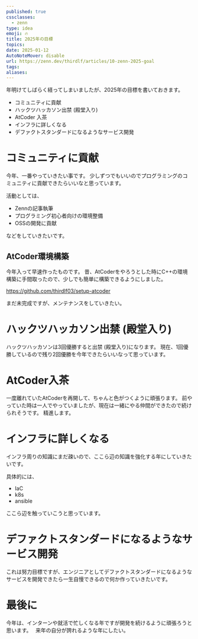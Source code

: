 ```yaml
---
published: true
cssclasses:
  - zenn
type: idea
emoji: 🔥
title: 2025年の目標
topics: 
date: 2025-01-12
AutoNoteMover: disable
url: https://zenn.dev/thirdlf/articles/10-zenn-2025-goal
tags: 
aliases:
---
```

年明けてしばらく経ってしまいましたが、2025年の目標を書いておきます。

- コミュニティに貢献
- ハックツハッカソン出禁 (殿堂入り)
- AtCoder 入茶
- インフラに詳しくなる
- デファクトスタンダードになるようなサービス開発

# コミュニティに貢献
今年、一番やっていきたい事です。
少しずつでもいいのでプログラミングのコミュニティに貢献できたらいいなと思っています。

活動としては、
- Zennの記事執筆
- プログラミング初心者向けの環境整備
- OSSの開発に貢献

などをしていきたいです。

## AtCoder環境構築
今年入って早速作ったものです。
昔、AtCoderをやろうとした時にC++の環境構築に手間取ったので、少しでも簡単に構築できるようにしました。

https://github.com/thirdlf03/setup-atcoder

まだ未完成ですが、メンテナンスをしていきたい。

# ハックツハッカソン出禁 (殿堂入り)
ハックツハッカソンは3回優勝すると出禁 (殿堂入り)になります。
現在、1回優勝しているので残り2回優勝を今年できたらいいなって思っています。


# AtCoder入茶
一度離れていたAtCoderを再開して、ちゃんと色がつくように頑張ります。
前やっていた時は一人でやっていましたが、現在は一緒にやる仲間ができたので続けられそうです。
精進します。

# インフラに詳しくなる
インフラ周りの知識にまだ疎いので、ここら辺の知識を強化する年にしていきたいです。

具体的には、
- IaC
- k8s
- ansible

ここら辺を触っていこうと思っています。

#  デファクトスタンダードになるようなサービス開発
これは努力目標ですが、エンジニアとしてデファクトスタンダードになるようなサービスを開発できたら一生自慢できるので何か作っていきたいです。


# 最後に
今年は、インターンや就活で忙しくなる年ですが開発を続けるように頑張ろうと思います。　
来年の自分が誇れるような年にしたい。
